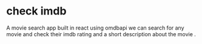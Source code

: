 # check imdb

A movie search app built in react using omdbapi 
we can search for any movie and check their imdb rating and a short description about the movie .